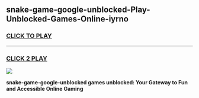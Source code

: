 
## snake-game-google-unblocked-Play-Unblocked-Games-Online-iyrno
<h3>
<a href="https://premium76.site?title=snake-game-google-unblocked&ref=24A">CLICK TO PLAY</a></h3>
<hr>

<h3>
<a href="https://premium76.site?title=snake-game-google-unblocked&ref=24A">CLICK 2 PLAY</a>
  
</h3>

<a href="https://premium76.site?title=snake-game-google-unblocked&ref=24A"><img src="https://clearcache.store/games.png"></a>


**snake-game-google-unblocked games unblocked: Your Gateway to Fun and Accessible Online Gaming**
